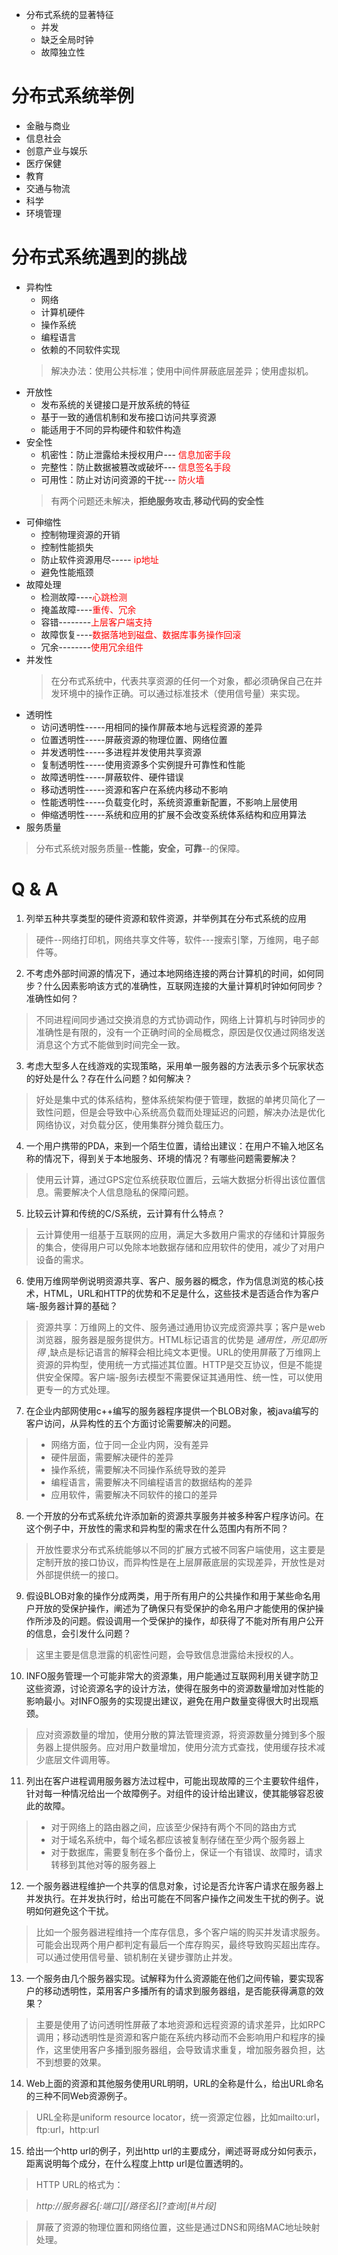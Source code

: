 * 分布式系统的显著特征
  * 并发
  * 缺乏全局时钟
  * 故障独立性
# 分布式系统举例
* 金融与商业
* 信息社会
* 创意产业与娱乐
* 医疗保健
* 教育
* 交通与物流
* 科学
* 环境管理

# 分布式系统遇到的挑战
* 异构性
  * 网络
  * 计算机硬件
  * 操作系统
  * 编程语言
  * 依赖的不同软件实现
  > 解决办法：使用公共标准；使用中间件屏蔽底层差异；使用虚拟机。
* 开放性
  * 发布系统的关键接口是开放系统的特征
  * 基于一致的通信机制和发布接口访问共享资源
  * 能适用于不同的异构硬件和软件构造
* 安全性
  * 机密性：防止泄露给未授权用户--- <font color=red>信息加密手段</font>
  * 完整性：防止数据被篡改或破坏--- <font color=red>信息签名手段</font>
  * 可用性：防止对访问资源的干扰--- <font color=red>防火墙</font>
  > 有两个问题还未解决，<b>拒绝服务攻击</b>,<b>移动代码的安全性</b>
* 可伸缩性
  * 控制物理资源的开销
  * 控制性能损失
  * 防止软件资源用尽----- <font color=red>ip地址</font>
  * 避免性能瓶颈
* 故障处理
  * 检测故障----<font color=red>心跳检测</font>
  * 掩盖故障----<font color=red>重传、冗余</font>
  * 容错--------<font color=red>上层客户端支持</font>
  * 故障恢复----<font color=red>数据落地到磁盘、数据库事务操作回滚</font>
  * 冗余--------<font color=red>使用冗余组件</font>
* 并发性
  > 在分布式系统中，代表共享资源的任何一个对象，都必须确保自己在并发环境中的操作正确。可以通过标准技术（使用信号量）来实现。
* 透明性
  * 访问透明性-----用相同的操作屏蔽本地与远程资源的差异
  * 位置透明性-----屏蔽资源的物理位置、网络位置
  * 并发透明性-----多进程并发使用共享资源
  * 复制透明性-----使用资源多个实例提升可靠性和性能
  * 故障透明性-----屏蔽软件、硬件错误
  * 移动透明性-----资源和客户在系统内移动不影响
  * 性能透明性-----负载变化时，系统资源重新配置，不影响上层使用
  * 伸缩透明性-----系统和应用的扩展不会改变系统体系结构和应用算法
* 服务质量
> 分布式系统对服务质量--<b>性能，安全，可靠</b>--的保障。








Q & A
====================================================
1. 列举五种共享类型的硬件资源和软件资源，并举例其在分布式系统的应用
> 硬件--网络打印机，网络共享文件等，软件---搜索引擎，万维网，电子邮件等。
2. 不考虑外部时间源的情况下，通过本地网络连接的两台计算机的时间，如何同步？什么因素影响该方式的准确性，互联网连接的大量计算机时钟如何同步？准确性如何？
> 不同进程间同步通过交换消息的方式协调动作，网络上计算机与时钟同步的准确性是有限的，没有一个正确时间的全局概念，原因是仅仅通过网络发送消息这个方式不能做到时间完全一致。
3. 考虑大型多人在线游戏的实现策略，采用单一服务器的方法表示多个玩家状态的好处是什么？存在什么问题？如何解决？
> 好处是集中式的体系结构，整体系统架构便于管理，数据的单拷贝简化了一致性问题，但是会导致中心系统高负载而处理延迟的问题，解决办法是优化网络协议，对负载分区，使用集群分摊负载压力。
4. 一个用户携带的PDA，来到一个陌生位置，请给出建议：在用户不输入地区名称的情况下，得到关于本地服务、环境的情况？有哪些问题需要解决？
> 使用云计算，通过GPS定位系统获取位置后，云端大数据分析得出该位置信息。需要解决个人信息隐私的保障问题。
5. 比较云计算和传统的C/S系统，云计算有什么特点？
> 云计算使用一组基于互联网的应用，满足大多数用户需求的存储和计算服务的集合，使得用户可以免除本地数据存储和应用软件的使用，减少了对用户设备的需求。
6. 使用万维网举例说明资源共享、客户、服务器的概念，作为信息浏览的核心技术，HTML，URL和HTTP的优势和不足是什么，这些技术是否适合作为客户端-服务器计算的基础？
> 资源共享：万维网上的文件、服务通过通用协议完成资源共享；客户是web浏览器，服务器是服务提供方。HTML标记语言的优势是 _通用性，所见即所得_ ,缺点是标记语言的解释会相比纯文本更慢。URL的使用屏蔽了万维网上资源的异构型，使用统一方式描述其位置。HTTP是交互协议，但是不能提供安全保障。客户端-服务i去模型不需要保证其通用性、统一性，可以使用更专一的方式处理。
7. 在企业内部网使用c++编写的服务器程序提供一个BLOB对象，被java编写的客户访问，从异构性的五个方面讨论需要解决的问题。
> * 网络方面，位于同一企业内网，没有差异
> * 硬件层面，需要解决硬件的差异
> * 操作系统，需要解决不同操作系统导致的差异
> * 编程语言，需要解决不同编程语言的数据结构的差异
> * 应用软件，需要解决不同软件的接口的差异
8. 一个开放的分布式系统允许添加新的资源共享服务并被多种客户程序访问。在这个例子中，开放性的需求和异构型的需求在什么范围内有所不同？
> 开放性要求分布式系统能够以不同的扩展方式被不同客户端使用，这主要是定制开放的接口协议，而异构性是在上层屏蔽底层的实现差异，开放性是对外部提供统一的接口。
9. 假设BLOB对象的操作分成两类，用于所有用户的公共操作和用于某些命名用户开放的受保护操作，阐述为了确保只有受保护的命名用户才能使用的保护操作所涉及的问题。假设调用一个受保护的操作，却获得了不能对所有用户公开的信息，会引发什么问题？
> 这里主要是信息泄露的机密性问题，会导致信息泄露给未授权的人。
10. INFO服务管理一个可能非常大的资源集，用户能通过互联网利用关键字防卫这些资源，讨论资源名字的设计方法，使得在服务中的资源数量增加对性能的影响最小。对INFO服务的实现提出建议，避免在用户数量变得很大时出现瓶颈。
> 应对资源数量的增加，使用分散的算法管理资源，将资源数量分摊到多个服务器上提供服务。应对用户数量增加，使用分流方式查找，使用缓存技术减少底层文件调用等。
11. 列出在客户进程调用服务器方法过程中，可能出现故障的三个主要软件组件，针对每一种情况给出一个故障例子。对组件的设计给出建议，使其能够容忍彼此的故障。
> * 对于网络上的路由器之间，应该至少保持有两个不同的路由方式
> * 对于域名系统中，每个域名都应该被复制存储在至少两个服务器上
> * 对于数据库，需要复制在多个备份上，保证一个有错误、故障时，请求转移到其他对等的服务器上
12. 一个服务器进程维护一个共享的信息对象，讨论是否允许客户请求在服务器上并发执行。在并发执行时，给出可能在不同客户操作之间发生干扰的例子。说明如何避免这个干扰。
> 比如一个服务器进程维持一个库存信息，多个客户端的购买并发请求服务。可能会出现两个用户都判定有最后一个库存购买，最终导致购买超出库存。可以通过使用信号量、锁机制在关键步骤防止并发。
13. 一个服务由几个服务器实现。试解释为什么资源能在他们之间传输，要实现客户的移动透明性，菜用客户多播所有的请求到服务器组，是否能获得满意的效果？
> 主要是使用了访问透明性屏蔽了本地资源和远程资源的请求差异，比如RPC调用；移动透明性是资源和客户能在系统内移动而不会影响用户和程序的操作，这里使用客户多播到服务器组，会导致请求重复，增加服务器负担，达不到想要的效果。
14. Web上面的资源和其他服务使用URL明明，URL的全称是什么，给出URL命名的三种不同Web资源例子。
> URL全称是uniform resource locator，统一资源定位器，比如mailto:url，ftp:url，http:url
15. 给出一个http url的例子，列出http url的主要成分，阐述哥哥成分如何表示，距离说明每个成分，在什么程度上http url是位置透明的。
> HTTP URL的格式为：

> <i>http://服务器名[:端口][/路径名][?查询][#片段]</i>

> 屏蔽了资源的物理位置和网络位置，这些是通过DNS和网络MAC地址映射处理。
